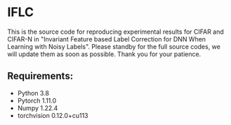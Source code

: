 # IFLC
This is the source code for reproducing experimental results for CIFAR and CIFAR-N in "Invariant Feature based Label Correction for DNN When Learning with Noisy Labels". Please standby for the full source codes, we will update them as soon as possible. Thank you for your patience.

## Requirements:
- Python 3.8
- Pytorch 1.11.0
- Numpy 1.22.4
- torchvision 0.12.0+cu113
